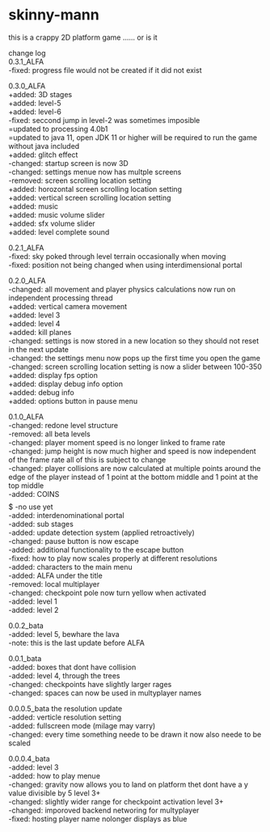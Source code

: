 # skinny-mann
this is a crappy 2D platform game ...... or is it

change log  
0.3.1_ALFA  
-fixed: progress file would not be created if it did not exist


0.3.0_ALFA  
+added: 3D stages  
+added: level-5  
+added: level-6  
-fixed: seccond jump in level-2 was sometimes imposible  
=updated to processing 4.0b1  
=updated to java 11, open JDK 11 or higher will be required to run the game without java included  
+added: glitch effect  
-changed: startup screen is now 3D  
-changed: settings menue now has multple screens  
-removed: screen scrolling location setting  
+added: horozontal screen scrolling location setting  
+added: vertical screen scrolling location setting  
+added: music  
+added: music volume slider  
+added: sfx volume slider  
+added: level complete sound  

0.2.1_ALFA  
-fixed: sky poked through level terrain occasionally when moving  
-fixed: position not being changed when using interdimensional portal  

0.2.0_ALFA  
-changed: all movement and player physics calculations now run on independent processing thread  
+added: vertical camera movement  
+added: level 3  
+added: level 4  
+added: kill planes  
-changed: settings is now stored in a new location so they should not reset in the next update  
-changed: the settings menu now pops up the first time you open the game  
-changed: screen scrolling location setting is now a slider between 100-350  
+added: display fps option  
+added: display debug info option  
+added: debug info  
+added: options button in pause menu  

0.1.0_ALFA  
-changed: redone level structure  
-removed: all beta levels  
-changed: player moment speed is no longer linked to frame rate  
-changed: jump height is now much higher and speed is now independent of the frame rate all of this is subject to change  
-changed: player collisions are now calculated at multiple points around the edge of the player instead of 1 point at the bottom middle and 1 point at the top middle  
-added: COINS $$$$$$$$$ -no use yet  
-added: interdenominational portal  
-added: sub stages  
-added: update detection system (applied retroactively)  
-changed: pause button is now escape  
-added: additional functionality to the escape button  
-fixed: how to play now scales properly at different resolutions  
-added: characters to the main menu  
-added: ALFA under the title  
-removed: local multiplayer  
-changed: checkpoint pole now turn yellow when activated  
-added: level 1  
-added: level 2  

0.0.2_bata  
-added: level 5, bewhare the lava  
-note: this is the last update before ALFA  

0.0.1_bata  
-added: boxes that dont have collision  
-added: level 4, through the trees  
-changed: checkpoints have slightly larger rages  
-changed: spaces can now be used in multyplayer names  

0.0.0.5_bata the resolution update  
-added: verticle resolution setting  
-added: fullscreen mode (milage may varry)  
-changed: every time something neede to be drawn it now also neede to be scaled  

0.0.0.4_bata  
-added: level 3  
-added: how to play menue  
-changed: gravity now allows you to land on platform thet dont have a y value divisible by 5 level 3+  
-changed: slightly wider range for checkpoint activation level 3+  
-changed: imporoved backend networing for multyplayer   
-fixed: hosting player name nolonger displays as blue  
